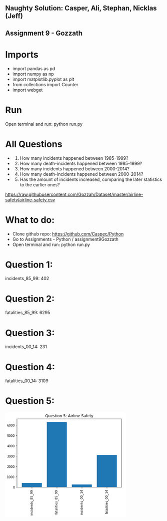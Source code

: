 ## Naughty Solution: Casper, Ali, Stephan, Nicklas (Jeff)

## Assignment 9 - Gozzath

# Imports
- import pandas as pd
- import numpy as np
- import matplotlib.pyplot as plt
- from collections import Counter
- import webget


# Run

Open terminal and run: python run.py


# All Questions
- 1. How many incidents happened between 1985-1999?
- 2. How many death-incidents happened between 1985-1999?
- 3. How many incidents happened between 2000-2014?
- 4. How many death-incidents happened between 2000-2014?
- 5. Has the amount of incidents increased, comparing the later statistics to the earlier ones?

https://raw.githubusercontent.com/Gozzah/Dataset/master/airline-safety/airline-safety.csv


# What to do:
- Clone github repo: https://github.com/Caspec/Python
- Go to Assignments - Python / assignment9Gozzath
- Open terminal and run: python run.py


# Question 1:
incidents_85_99: 402

# Question 2:
fatalities_85_99: 6295

# Question 3:
incidents_00_14: 231

# Question 4:
fatalities_00_14: 3109

# Question 5:
![Screenshot](question5.png) 